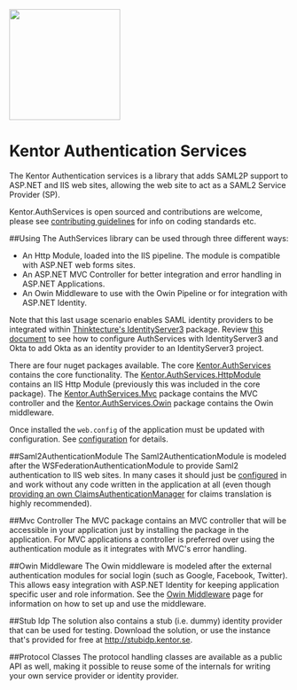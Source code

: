 <img src="https://ci.appveyor.com/api/projects/status/github/KentorIT/AuthServices?branch=master&svg=true&passingText=master%20-%20OK&failingText=master%20-%20Failed!&pendingText=master%20-%20Pending..." width="200">

Kentor Authentication Services
=============

The Kentor Authentication services is a library that adds SAML2P support to ASP.NET and IIS
web sites, allowing the web site to act as a SAML2 Service Provider (SP).

Kentor.AuthServices is open sourced and contributions are welcome, please see 
[contributing guidelines](CONTRIBUTING.md) for info on coding standards etc.

##Using
The AuthServices library can be used through three different ways:

* An Http Module, loaded into the IIS pipeline. The module is compatible with ASP.NET web 
forms sites.
* An ASP.NET MVC Controller for better integration and error handling in ASP.NET Applications.
* An Owin Middleware to use with the Owin Pipeline or for integration with ASP.NET Identity.

Note that this last usage scenario enables SAML identity providers to be integrated within
[Thinktecture's IdentityServer3](https://github.com/IdentityServer/IdentityServer3) package.  Review [this document](doc/IdentityServer3Okta.md) to see how to configure AuthServices
with IdentityServer3 and Okta to add Okta as an identity provider to an IdentityServer3 project.

There are four nuget packages available. The core 
[Kentor.AuthServices](https://www.nuget.org/packages/Kentor.AuthServices/) contains the core
functionality. The [Kentor.AuthServices.HttpModule](https://www.nuget.org/packages/Kentor.AuthServices.HttpModule/)
contains an IIS Http Module (previously this was included in the core package). 
The [Kentor.AuthServices.Mvc](https://www.nuget.org/packages/Kentor.AuthServices.Mvc/)
package contains the MVC controller and the [Kentor.AuthServices.Owin](https://www.nuget.org/packages/Kentor.AuthServices.Owin/)
package contains the Owin middleware.

Once installed the `web.config` of the application must be updated with configuration.
See [configuration](doc/Configuration.md) for details.

##Saml2AuthenticationModule
The Saml2AuthenticationModule is modeled after the WSFederationAuthenticationModule
to provide Saml2 authentication to IIS web sites. In many cases it should just be
[configured](doc/Configuration.md) in and work without any code written in the application 
at all (even though [providing an own ClaimsAuthenticationManager](doc/ClaimsAuthenticationManager.md)
for claims translation is highly recommended).

##Mvc Controller
The MVC package contains an MVC controller that will be accessible in your application just
by installing the package in the application. For MVC applications a controller is preferred
over using the authentication module as it integrates with MVC's error handling.

##Owin Middleware
The Owin middleware is modeled after the external authentication modules for social login
(such as Google, Facebook, Twitter). This allows easy integration with ASP.NET Identity 
for keeping application specific user and role information. See the 
[Owin Middleware](doc/OwinMiddleware.md) page for information on how to set up and use the middleware.

##Stub Idp
The solution also contains a stub (i.e. dummy) identity provider that can be used for testing.
Download the solution, or use the instance that's provided for free at http://stubidp.kentor.se.

##Protocol Classes
The protocol handling classes are available as a public API as well, making it possible to 
reuse some of the internals for writing your own service provider or identity provider.
